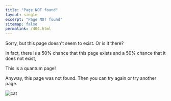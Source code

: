 ```yaml
---
title: "Page NOT found"
layout: single
excerpt: "Page NOT found"
sitemap: false
permalink: /404.html
---
```


Sorry, but this page doesn't seem to exist. Or is it there?

In fact, there is a 50% chance that this page exists and a 50% chance that it does not exist,

This is a quantum page!


Anyway, this page was not found. Then you can try again or try another page.


<img src="{{ site.url }}{{ site.baseurl }}/images/andre.png" alt="cat">

<div id="text"></div>

<div id="imagem"></div>



<script>
var y = Math.floor((Math.random() * 2) + 1);
var greet;
var imgDir;

if (y == 1) {
  greet = "The page is LIVE!";
  imgDir = <img src="{{ site.url }}{{ site.baseurl }}/images/andre.png" alt="cat">
} else  {
  greet = "The page is DEAD!";
  imgDir = <img src="{{ site.url }}{{ site.baseurl }}/images/andre.png" alt="cat">
}
</script>


<script>
document.getElementById("text").innerHTML = greet;
document.getElementById("imagem").innerHTML = imgDir;

</script>
